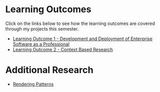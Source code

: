 # Learning Outcomes
Click on the links below to see how the learning outcomes are covered through my projects this semester.
- [Learning Outcome 1 - Development and Deployment of Enterprise Software as a Professional](./learning-outcomes/LO1.md)
- [Learning Outcome 2 - Context Based Research](./learning-outcomes/LO2.md)

# Additional Research
- [Rendering Patterns](./additional-docs/RP.md)
